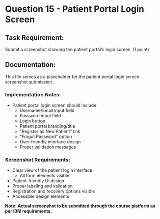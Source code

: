 # Question 15 - Patient Portal Login Screen

## Task Requirement:
Submit a screenshot showing the patient portal's login screen. (1 point)

## Documentation:
This file serves as a placeholder for the patient portal login screen screenshot submission.

### Implementation Notes:
- Patient portal login screen should include:
  - Username/Email input field
  - Password input field
  - Login button
  - Patient portal branding/title
  - "Register as New Patient" link
  - "Forgot Password" option
  - User-friendly interface design
  - Proper validation messages

### Screenshot Requirements:
- Clear view of the patient login interface
  - All form elements visible
- Patient-friendly UI design
- Proper labeling and validation
- Registration and recovery options visible
- Accessible design elements

**Note: Actual screenshot to be submitted through the course platform as per IBM requirements.**